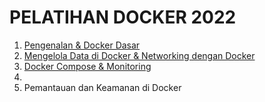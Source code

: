 # PELATIHAN DOCKER 2022

1. [Pengenalan & Docker Dasar](https://github.com/arsitektur-jaringan-komputer/Pelatihan-Docker/tree/master/1.%20Pengenalan%20%26%20Docker%20Dasar)
2. [Mengelola Data di Docker & Networking dengan Docker](https://github.com/arsitektur-jaringan-komputer/Pelatihan-Docker/tree/master/2.%20Mengelola%20Data%20di%20Docker%20%26%20Networking%20dengan%20Docker)
3. [Docker Compose & Monitoring](https://github.com/arsitektur-jaringan-komputer/Pelatihan-Docker/tree/master/3.%20Docker%20Compose%20%26%20Monitoring)
4. 
5. Pemantauan dan Keamanan di Docker
